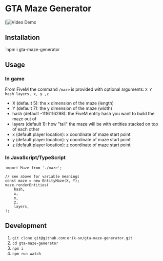 # GTA Maze Generator

[![Video Demo](https://streamable.com/b4dn1x)

## Installation

`npm i gta-maze-generator

## Usage

### In game

From FiveM the command `/maze` is provided with optional arguments: `X Y hash layers, x, y ,z`

- X (default 5): the x dimension of the maze (length)
- Y (default 7): the y dimension of the maze (width)
- hash (default -1116116298): the FiveM entity hash you want to build the maze out of
- layers (default 1): how "tall" the maze will be with entities stacked on top of each other
- x (default player location): x coordinate of maze start point
- y (default player location): y coordinate of maze start point
- z (default player location): z coordinate of maze start point

### In JavaScript/TypeScript

```
import Maze from './maze';

// see above for variable meanings
const maze = new EntityMaze(X, Y);
maze.renderEntities(
    hash,
    x,
    y,
    z,
    layers,
);

```

## Development

1. `git clone git@github.com:erik-sn/gta-maze-generator.git`
2. `cd gta-maze-generator`
3. `npm i`
4. `npm run watch`